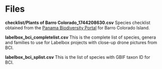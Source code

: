 # Files

**checklist/Plants of Barro Colorado_1744208630.csv** Species checklist obtained from the [Panama Biodiversity Portal](https://panamabiota.org/stri/checklists/checklist.php?clid=180&pid=20) for Barro Colorado Island.

**labelbox_bci_completelist.csv** This is the complete list of species, genera and families to use for Labelbox projects with close-up drone pictures from BCI.

**labelbox_bci_splist.csv** This is the list of species with GBIF taxon ID for BCI.
